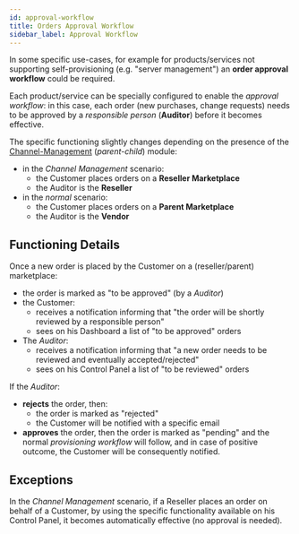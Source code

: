 ```yaml
---
id: approval-workflow
title: Orders Approval Workflow
sidebar_label: Approval Workflow
---
```

In some specific use-cases, for example for products/services not supporting
self-provisioning (e.g. "server management") an **order approval workflow**
could be required.

Each product/service can be specially configured to enable the *approval
workflow*: in this case, each order (new purchases, change requests) needs to be
approved by a *responsible person* (**Auditor**) before it becomes effective.

The specific functioning slightly changes depending on the presence of the
[Channel-Management](channel.md) (*parent-child*) module:

- in the *Channel Management* scenario:
  - the Customer places orders on a **Reseller Marketplace**
  - the Auditor is the **Reseller**
- in the *normal* scenario:
  - the Customer places orders on a **Parent Marketplace**
  - the Auditor is the **Vendor**

## Functioning Details

Once a new order is placed by the Customer on a (reseller/parent) marketplace:

- the order is marked as "to be approved" (by a *Auditor*)
- the Customer:
  - receives a notification informing that "the order will be shortly reviewed
    by a responsible person"
  - sees on his Dashboard a list of "to be approved" orders
- The *Auditor*:
  - receives a notification informing that "a new order needs to be reviewed and
    eventually accepted/rejected"
  - sees on his Control Panel a list of "to be reviewed" orders

If the *Auditor*:

- **rejects** the order, then:
  - the order is marked as "rejected"
  - the Customer will be notified with a specific email
- **approves** the order, then the order is marked as "pending" and the normal
  *provisioning workflow* will follow, and in case of positive outcome, the
  Customer will be consequently notified.

## Exceptions

In the *Channel Management* scenario, if a Reseller places an order on behalf of
a Customer, by using the specific functionality available on his Control Panel,
it becomes automatically effective (no approval is needed).
